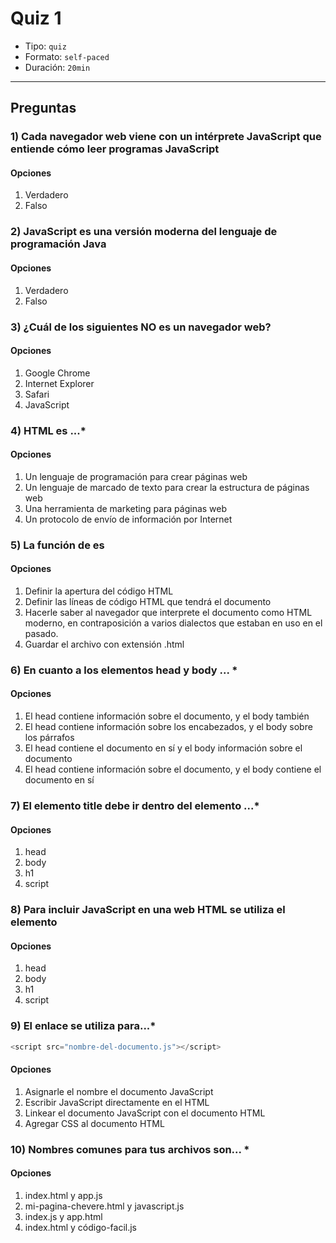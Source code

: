 # Quiz 1

- Tipo: `quiz`
- Formato: `self-paced`
- Duración: `20min`

***

## Preguntas

### 1) Cada navegador web viene con un intérprete JavaScript que entiende cómo leer programas JavaScript

#### Opciones

1. Verdadero
2. Falso

<solution style="display:none;">1</solution>

### 2) JavaScript es una versión moderna del lenguaje de programación Java

#### Opciones

1. Verdadero
2. Falso

<solution style="display:none;">2</solution>

### 3) ¿Cuál de los siguientes NO es un navegador web?

#### Opciones

1. Google Chrome
2. Internet Explorer
3. Safari
4. JavaScript

<solution style="display:none;">4</solution>

### 4) HTML es ...*

#### Opciones

1. Un lenguaje de programación para crear páginas web
2. Un lenguaje de marcado de texto para crear la estructura de páginas web
3. Una herramienta de marketing para páginas web
4. Un protocolo de envío de información por Internet

<solution style="display:none;">2</solution>

### 5) La función de <!DOCTYPE html> es

#### Opciones

1. Definir la apertura del código HTML
2. Definir las líneas de código HTML que tendrá el documento
3. Hacerle saber al navegador que interprete el documento como HTML moderno, en
   contraposición a varios dialectos que estaban en uso en el pasado.
4. Guardar el archivo con extensión .html

<solution style="display:none;">3</solution>

### 6) En cuanto a los elementos head y body ... *

#### Opciones

1. El head contiene información sobre el documento, y el body también
2. El head contiene información sobre los encabezados, y el body sobre los párrafos
3. El head contiene el documento en sí y el body información sobre el documento
4. El head contiene información sobre el documento, y el body contiene el
   documento en sí

<solution style="display:none;">4</solution>

### 7) El elemento title debe ir dentro del elemento ...*

#### Opciones

1. head
2. body
3. h1
4. script

<solution style="display:none;">1</solution>

### 8) Para incluir JavaScript en una web HTML se utiliza el elemento

#### Opciones

1. head
2. body
3. h1
4. script

<solution style="display:none;">4</solution>

### 9) El enlace se utiliza para...*

```js
<script src="nombre-del-documento.js"></script>
```

#### Opciones

1. Asignarle el nombre el documento JavaScript
2. Escribir JavaScript directamente en el HTML
3. Linkear el documento JavaScript con el documento HTML
4. Agregar CSS al documento HTML

<solution style="display:none;">1</solution>

### 10) Nombres comunes para tus archivos son... *

#### Opciones

1. index.html y app.js
2. mi-pagina-chevere.html y javascript.js
3. index.js y app.html
4. index.html y código-facil.js

<solution style="display:none;">1</solution>
